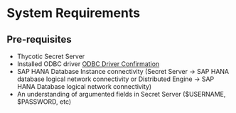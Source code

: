 [title]: # (Requirements)
[tags]: # (prerequisites)
[priority]: # (1)
# System Requirements

## Pre-requisites

* Thycotic Secret Server
* Installed ODBC driver [ODBC Driver Confirmation](../config/odbc.md)
* SAP HANA Database Instance connectivity (Secret Server -> SAP HANA database logical network
connectivity or Distributed Engine -> SAP HANA Database logical network connectivity)
* An understanding of argumented fields in Secret Server ($USERNAME, $PASSWORD, etc)
